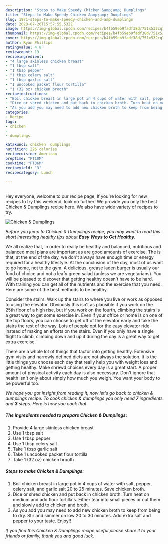 ```yaml
---
description: "Steps to Make Speedy Chicken &amp;amp; Dumplings"
title: "Steps to Make Speedy Chicken &amp;amp; Dumplings"
slug: 1971-steps-to-make-speedy-chicken-and-amp-dumplings
date: 2020-07-26T15:57:55.532Z
image: https://img-global.cpcdn.com/recipes/b4fb59eb9fadf38d/751x532cq70/chicken-dumplings-recipe-main-photo.jpg
thumbnail: https://img-global.cpcdn.com/recipes/b4fb59eb9fadf38d/751x532cq70/chicken-dumplings-recipe-main-photo.jpg
cover: https://img-global.cpcdn.com/recipes/b4fb59eb9fadf38d/751x532cq70/chicken-dumplings-recipe-main-photo.jpg
author: Ryan Phillips
ratingvalue: 4.8
reviewcount: 13
recipeingredient:
- "4 large skinless chicken breast"
- "1 tbsp salt"
- "1 tbsp pepper"
- "1 tbsp celery salt"
- "1 tbsp garlic salt"
- "1 uncooked packet flour tortilla"
- "1 (32 oz) chicken brooth"
recipeinstructions:
- "Boil chicken breast in large pot in 4 cups of water with salt, pepper, celery salt, and garlic salt 20 to 25 minutes. Save chicken broth."
- "Dice or shred chicken and put back in chicken broth. Turn heat on medium and add flour tortilla&#39;s. Either tear into small pieces or cut them and slowly add to chicken and broth."
- "As you add you may need to add new chicken broth to keep from being to dry. Stir and simmer on low 20 to 30 minutes. Add extra salt and pepper to your taste. Enjoy!!"
categories:
- Recipe
tags:
- chicken
- 
- dumplings

katakunci: chicken  dumplings 
nutrition: 226 calories
recipecuisine: American
preptime: "PT10M"
cooktime: "PT36M"
recipeyield: "3"
recipecategory: Lunch

---
```

<br>
Hey everyone, welcome to our recipe page, If you're looking for new recipes to try this weekend, look no further! We provide you only the best Chicken &amp; Dumplings recipe here. We also have wide variety of recipes to try.
<br>


![Chicken &amp; Dumplings](https://img-global.cpcdn.com/recipes/b4fb59eb9fadf38d/751x532cq70/chicken-dumplings-recipe-main-photo.jpg)

<i>Before you jump to Chicken &amp; Dumplings recipe, you may want to read this short interesting healthy tips about <strong>Easy Ways to Get Healthy</strong>.</i>

We all realize that, in order to really be healthy and balanced, nutritious and balanced meal plans are important as are good amounts of exercise. The  is that, at the end of the day, we don't always have enough time or energy required for a healthy lifestyle. At the conclusion of the day, most of us want to go home, not to the gym. A delicious, grease laden burger is usually our food of choice and not a leafy green salad (unless we are vegetarians). You will be pleased to discover that getting healthy doesn't have to be hard. With training you can get all of the nutrients and the exercise that you need. Here are some of the best methods to be healthy.

Consider the stairs. Walk up the stairs to where you live or work as opposed to using the elevator. Obviously this isn’t as plausible if you work on the 25th floor of a high rise, but if you work on the fourth, climbing the stairs is a great way to get some exercise in. Even if your office or home is on one of the top floors, you can choose to get off of the elevator early and take the stairs the rest of the way. Lots of people opt for the easy elevator ride instead of making an efforts on the stairs. Even if you only have a single flight to climb, climbing down and up it during the day is a great way to get extra exercise. 

There are a whole lot of things that factor into getting healthy. Extensive gym visits and narrowly defined diets are not always the solution. It is the little things you choose each day that really help you with weight loss and getting healthy. Make shrewd choices every day is a great start. A proper amount of physical activity each day is also necessary. Don't ignore that health isn't only about simply how much you weigh. You want your body to be powerful too. 


<i>We hope you got insight from reading it, now let's go back to chicken &amp; dumplings recipe. To cook chicken &amp; dumplings you only need <strong>7</strong> ingredients and <strong>3</strong> steps. Here is how you cook that.
</i>

##### The ingredients needed to prepare Chicken &amp; Dumplings:

1. Provide 4 large skinless chicken breast
1. Use 1 tbsp salt
1. Use 1 tbsp pepper
1. Use 1 tbsp celery salt
1. Take 1 tbsp garlic salt
1. Take 1 uncooked packet flour tortilla
1. Take 1 (32 oz) chicken brooth


##### Steps to make Chicken &amp; Dumplings:

1. Boil chicken breast in large pot in 4 cups of water with salt, pepper, celery salt, and garlic salt 20 to 25 minutes. Save chicken broth.
1. Dice or shred chicken and put back in chicken broth. Turn heat on medium and add flour tortilla&#39;s. Either tear into small pieces or cut them and slowly add to chicken and broth.
1. As you add you may need to add new chicken broth to keep from being to dry. Stir and simmer on low 20 to 30 minutes. Add extra salt and pepper to your taste. Enjoy!!


<i>If you find this Chicken &amp; Dumplings recipe useful please share it to your friends or family, thank you and good luck.</i>

